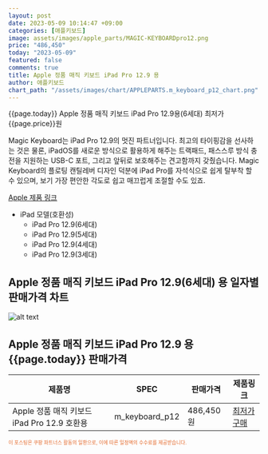 ```yaml
---
layout: post
date: 2023-05-09 10:14:47 +09:00
categories: [애플키보드]
image: assets/images/apple_parts/MAGIC-KEYBOARDpro12.png
price: "486,450"
today: "2023-05-09"
featured: false
comments: true
title: Apple 정품 매직 키보드 iPad Pro 12.9 용
author: 애플키보드
chart_path: "/assets/images/chart/APPLEPARTS.m_keyboard_p12_chart.png"
---
```


{{page.today}} Apple 정품 매직 키보드 iPad Pro 12.9용(6세대) 최저가 {{page.price}}원

Magic Keyboard는 iPad Pro 12.9의 멋진 파트너입니다. 최고의 타이핑감을 선사하는 것은 물론, iPadOS를 새로운 방식으로 활용하게 해주는 트랙패드, 패스스루 방식 충전을 지원하는 USB-C 포트, 그리고 앞뒤로 보호해주는 견고함까지 갖췄습니다. Magic Keyboard의 플로팅 캔틸레버 디자인 덕분에 iPad Pro를 자석식으로 쉽게 탈부착 할 수 있으며, 보기 가장 편안한 각도로 쉽고 매끄럽게 조절할 수도 있죠.

<a href='https://www.apple.com/kr/shop/product/MJQL3KH/A/ipad-pro-1296%EC%84%B8%EB%8C%80%EC%9A%A9-magic-keyboard-%ED%95%9C%EA%B5%AD%EC%96%B4-%ED%99%94%EC%9D%B4%ED%8A%B8' target='_blank'>Apple 제품 링크</a>

- iPad 모델(호환성)
  - iPad Pro 12.9(6세대)
  - iPad Pro 12.9(5세대)
  - iPad Pro 12.9(4세대)
  - iPad Pro 12.9(3세대)

## Apple 정품 매직 키보드 iPad Pro 12.9(6세대) 용 일자별 판매가격 차트
![alt text]({{page.chart_path}} "Apple 정품 매직 키보드 iPad Pro 12.9 용 판매가격 차트")

## Apple 정품 매직 키보드 iPad Pro 12.9 용 {{page.today}} 판매가격
<main>
<table id="rwd-table-large">
  <thead>
    <tr>
      <th>제품명</th>
      <th>SPEC</th>
      <th>판매가격</th>
      <th>제품링크</th>
    </tr>
  </thead>
  <tbody><tr>
        <td>Apple 정품 매직 키보드 iPad Pro 12.9 호환용</td>
        <td>m_keyboard_p12</td>
        <td>486,450원</td>
        <td><a href='https://link.coupang.com/a/SG8ZN' target='_blank'>최저가구매</a></td>
        </tr></tbody>
</table>
</main>
<div style="color:#e56a2c;font-size: 0.7em;" >
이 포스팅은 쿠팡 파트너스 활동의 일환으로, 이에 따른 일정액의 수수료를 제공받습니다.
</div>
